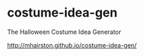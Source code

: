 costume-idea-gen
================

The Halloween Costume Idea Generator

http://mhairston.github.io/costume-idea-gen/
